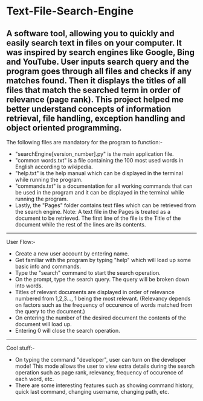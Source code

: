 # Text-File-Search-Engine
A software tool, allowing you to quickly and easily search text in files on your computer. It was inspired by search engines like Google, Bing and YouTube. User inputs search query and the program goes through all files and checks if any matches found. Then it displays the titles of all files that match the searched term in order of relevance (page rank). 
This project helped me better understand concepts of information retrieval, file handling, exception handling and object oriented programming.
--------------------------------------------------
The following files are mandatory for the program to function:-
- "searchEngine[version_number].py" is the main application file.  
- "common words.txt" is a file containing the 100 most used words in English according to wikipedia.
- "help.txt" is the help manual which can be displayed in the terminal while running the program.
- "commands.txt" is a documentation for all working commands that can be used in the program and it can be displayed in the terminal while running the program.
- Lastly, the "Pages" folder contains text files which can be retrieved from the search engine.
Note: A text file in the Pages is treated as a document to be retrieved. The first line of the file is the Title of the document while the rest of the lines are its contents.
--------------------------------------------------
User Flow:-
- Create a new user account by entering name.
- Get familiar with the program by typing "help" which will load up some basic info and commands.
- Type the "search" command to start the search operation.
- On the prompt, type the search query. The query will be broken down into words.
- Titles of relevant documents are displayed in order of relevance numbered from 1,2,3..., 1 being the most relevant. (Relevancy depends on factors such as the frequency of occurence of words matched from the query to the document.)
- On entering the number of the desired document the contents of the document will load up. 
- Entering 0 will close the search operation.
--------------------------------------------------
Cool stuff:-
- On typing the command "developer", user can turn on the developer mode! This mode allows the user to view extra details during the search operation such as page rank, relevancy, frequency of occurence of each word, etc.
- There are some interesting features such as showing command history, quick last command, changing username, changing path, etc.

